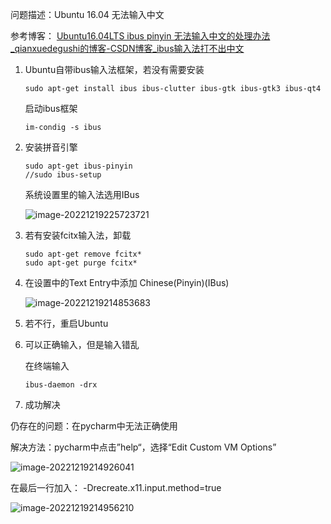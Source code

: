 问题描述：Ubuntu 16.04 无法输入中文

参考博客： [Ubuntu16.04LTS ibus pinyin 无法输入中文的处理办法_qianxuedegushi的博客-CSDN博客_ibus输入法打不出中文](https://blog.csdn.net/qianxuedegushi/article/details/103830782)

1. Ubuntu自带ibus输入法框架，若没有需要安装

   ```
   sudo apt-get install ibus ibus-clutter ibus-gtk ibus-gtk3 ibus-qt4
   ```

   启动ibus框架

   ```
   im-condig -s ibus
   ```

2. 安装拼音引擎

   ```
   sudo apt-get ibus-pinyin
   //sudo ibus-setup
   ```

   系统设置里的输入法选用IBus

   ![image-20221219225723721](https://raw.githubusercontent.com/letMeEmoForAWhile/typoraImage/main/img/image-20221219225723721.png)

3. 若有安装fcitx输入法，卸载

   ```
   sudo apt-get remove fcitx*
   sudo apt-get purge fcitx*
   ```

4. 在设置中的Text Entry中添加 Chinese(Pinyin)(IBus)

   ![image-20221219214853683](https://raw.githubusercontent.com/letMeEmoForAWhile/typoraImage/main/img/image-20221219214853683.png)

5. 若不行，重启Ubuntu

6. 可以正确输入，但是输入错乱

   在终端输入

   ```
   ibus-daemon -drx
   ```

7. 成功解决



仍存在的问题：在pycharm中无法正确使用

解决方法：pycharm中点击”help“，选择“Edit Custom VM Options”

![image-20221219214926041](https://raw.githubusercontent.com/letMeEmoForAWhile/typoraImage/main/img/image-20221219214926041.png)

在最后一行加入： -Drecreate.x11.input.method=true

![image-20221219214956210](https://raw.githubusercontent.com/letMeEmoForAWhile/typoraImage/main/img/image-20221219214956210.png)
